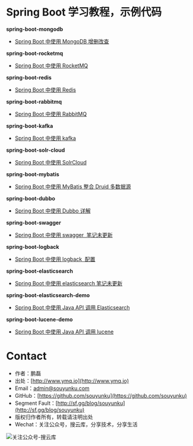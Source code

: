 # Spring Boot 学习教程，示例代码

**spring-boot-mongodb**  
- [Spring Boot 中使用 MongoDB 增删改查](http://www.ymq.io/2018/02/05/spring-boot-mongodb-example/)

**spring-boot-rocketmq**  
- [Spring Boot 中使用 RocketMQ](http://www.ymq.io/2018/02/02/spring-boot-rocketmq-example/)

**spring-boot-redis**  
- [Spring Boot 中使用 Redis](http://www.ymq.io/2017/10/16/redis-jedis-spring-boot-example/)

**spring-boot-rabbitmq**
- [Spring Boot 中使用 RabbitMQ](http://www.ymq.io/2017/10/26/rabbitmq-spring-boot-example/)

**spring-boot-kafka**
- [Spring Boot 中使用 kafka](http://www.ymq.io/2017/10/17/kafka-spring-boot-example/)

**spring-boot-solr-cloud**
- [Spring Boot 中使用 SolrCloud](http://www.ymq.io/2017/10/18/solr-cloud-spring-boot-example/)

**spring-boot-mybatis**
- [Spring Boot 中使用 MyBatis 整合 Druid 多数据源](http://www.ymq.io/2017/10/20/mybatis-spring-boot-example/)

**spring-boot-dubbo**
- [Spring Boot 中使用 Dubbo 详解](http://www.ymq.io/2017/10/27/dubbo-spring-boot-example/)

**spring-boot-swagger**
- [Spring Boot 中使用 swagger  笔记未更新 ]()

**spring-boot-logback**
- [Spring Boot 中使用 logback  配置 ](http://www.ymq.io/2017/10/30/spring-boot-logback-example/)

**spring-boot-elasticsearch**
- [Spring Boot 中使用 elasticsearch  笔记未更新 ]()

**spring-boot-elasticsearch-demo**
- [Spring Boot 中使用 Java API 调用 Elasticsearch](http://www.ymq.io/2017/11/06/ElasticSearch-example/)

**spring-boot-lucene-demo**
- [Spring Boot 中使用 Java API 调用 lucene](http://www.ymq.io/2017/11/06/lucene-example/)

# Contact

 - 作者：鹏磊  
 - 出处：[http://www.ymq.io](http://www.ymq.io)  
 - Email：[admin@souyunku.com](admin@souyunku.com)  
 - GitHub：[https://github.com/souyunku](https://github.com/souyunku)  
 - Segment Fault：[http://sf.gg/blog/souyunku](http://sf.gg/blog/souyunku)  
 - 版权归作者所有，转载请注明出处
 - Wechat：关注公众号，搜云库，分享技术，分享生活
 
![关注公众号-搜云库](http://www.ymq.io/images/souyunku.png "搜云库")
